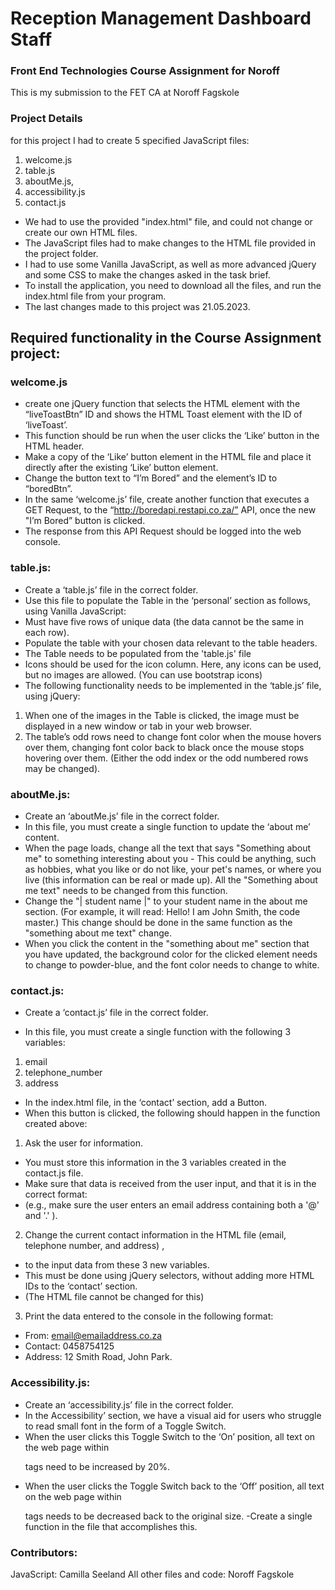 # Reception Management Dashboard Staff

### Front End Technologies Course Assignment for Noroff

This is my submission to the FET CA at Noroff Fagskole

### Project Details

for this project I had to create 5 specified JavaScript files:

1. welcome.js
2. table.js
3. aboutMe.js,
4. accessibility.js
5. contact.js

- We had to use the provided "index.html" file, and could not change or create our own HTML files.
- The JavaScript files had to make changes to the HTML file provided in the project folder.
- I had to use some Vanilla JavaScript, as well as more advanced jQuery and some CSS to make the changes asked in the task brief.
- To install the application, you need to download all the files, and run the index.html file from your program.
- The last changes made to this project was 21.05.2023.

## Required functionality in the Course Assignment project:

### welcome.js

- create one jQuery function that selects the HTML element with the “liveToastBtn” ID and shows the HTML Toast element with the ID of ‘liveToast’.
- This function should be run when the user clicks the ‘Like’ button in the HTML header.
- Make a copy of the ‘Like’ button element in the HTML file and place it directly after the existing ‘Like’ button element.
- Change the button text to “I’m Bored” and the element’s ID to “boredBtn”.
- In the same ‘welcome.js’ file, create another function that executes a GET Request,
  to the “http://boredapi.restapi.co.za/” API, once the new "I’m Bored” button is clicked.
- The response from this API Request should be logged into the web console.

### table.js:

- Create a ‘table.js’ file in the correct folder.
- Use this file to populate the Table in the ‘personal’ section as follows, using Vanilla JavaScript:
- Must have five rows of unique data (the data cannot be the same in each row).
- Populate the table with your chosen data relevant to the table headers.
- The Table needs to be populated from the 'table.js' file
- Icons should be used for the icon column. Here, any icons can be used, but no images are allowed. (You can use bootstrap icons)
- The following functionality needs to be implemented in the ‘table.js’ file, using jQuery:

1. When one of the images in the Table is clicked, the image must be displayed in a new window or tab in your web browser.
2. The table’s odd rows need to change font color when the mouse hovers over them, changing font color back to black once the mouse stops hovering over them. (Either the odd index or the odd numbered rows may be changed).

### aboutMe.js:

- Create an ‘aboutMe.js’ file in the correct folder.
- In this file, you must create a single function to update the ‘about me’ content.
- When the page loads, change all the text that says "Something about me" to something interesting about you - This could be anything, such as hobbies, what you like or do not like, your pet's names, or where you live (this information can be real or made up). All the "Something about me text" needs to be changed from this function.
- Change the "| student name |" to your student name in the about me section. (For example, it will read: Hello! I am John Smith, the code master.) This change should be done in the same function as the "something about me text" change.
- When you click the content in the "something about me" section that you have updated, the background color for the clicked element needs to change to powder-blue, and the font color needs to change to white.

### contact.js:

- Create a ‘contact.js’ file in the correct folder.

- In this file, you must create a single function with the following 3 variables:

1. email
2. telephone_number
3. address

- In the index.html file, in the ‘contact’ section, add a Button.
- When this button is clicked, the following should happen in the function created above:

1. Ask the user for information.

- You must store this information in the 3 variables created in the contact.js file.
- Make sure that data is received from the user input, and that it is in the correct format:
- (e.g., make sure the user enters an email address containing both a '@' and '.' ).

2.  Change the current contact information in the HTML file (email, telephone number, and address) ,

- to the input data from these 3 new variables.
- This must be done using jQuery selectors, without adding more HTML IDs to the ‘contact’ section.
- (The HTML file cannot be changed for this)

3.  Print the data entered to the console in the following format:

- From: email@emailaddress.co.za
- Contact: 0458754125
- Address: 12 Smith Road, John Park.

### Accessibility.js:

- Create an ‘accessibility.js’ file in the correct folder.
- In the Accessibility’ section, we have a visual aid for users who struggle to read small font in the form of a Toggle Switch.
- When the user clicks this Toggle Switch to the ‘On’ position, all text on the web page within <p> tags need to be increased by 20%.
- When the user clicks the Toggle Switch back to the ‘Off’ position, all text on the web page within <p> tags needs to be decreased back to the original size.
  -Create a single function in the file that accomplishes this.

### Contributors:

JavaScript: Camilla Seeland
All other files and code: Noroff Fagskole
